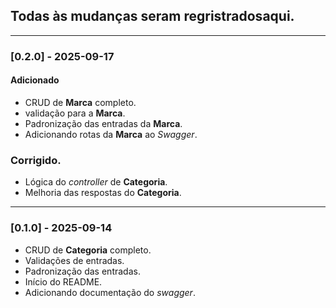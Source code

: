 ## Todas às mudanças seram regristradosaqui.
---
### [0.2.0] - 2025-09-17
#### Adicionado
- CRUD de **Marca** completo.
- validação para a **Marca**.
- Padronização das entradas da **Marca**.
- Adicionando rotas da **Marca** ao _Swagger_.

### Corrigido.
- Lógica do _controller_ de **Categoria**.
- Melhoria das respostas do **Categoria**.


---
### [0.1.0] - 2025-09-14
- CRUD de **Categoria** completo.
- Validações de entradas.
- Padronização das entradas.
- Início do README.
- Adicionando documentação do _swagger_.
